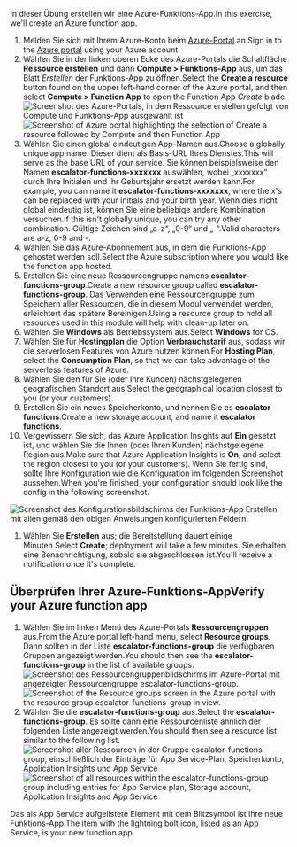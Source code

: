 <span data-ttu-id="741c3-101">In dieser Übung erstellen wir eine Azure-Funktions-App.</span><span class="sxs-lookup"><span data-stu-id="741c3-101">In this exercise, we'll create an Azure function app.</span></span>

1. <span data-ttu-id="741c3-102">Melden Sie sich mit Ihrem Azure-Konto beim [Azure-Portal](https://portal.azure.com?azure-portal=true) an.</span><span class="sxs-lookup"><span data-stu-id="741c3-102">Sign in to the [Azure portal](https://portal.azure.com?azure-portal=true) using your Azure account.</span></span>
1. <span data-ttu-id="741c3-103">Wählen Sie in der linken oberen Ecke des Azure-Portals die Schaltfläche **Ressource erstellen** und dann **Compute > Funktions-App** aus, um das Blatt *Erstellen* der Funktions-App zu öffnen.</span><span class="sxs-lookup"><span data-stu-id="741c3-103">Select the **Create a resource** button found on the upper left-hand corner of the Azure portal, and then select **Compute > Function App** to open the Function App *Create* blade.</span></span>
  <span data-ttu-id="741c3-104">![Screenshot des Azure-Portals, in dem *Ressource erstellen* gefolgt von *Compute* und *Funktions-App* ausgewählt ist](../images/4-create-function-app-blade.png)</span><span class="sxs-lookup"><span data-stu-id="741c3-104">![Screenshot of Azure portal highlighting the selection of *Create a resource* followed by *Compute* and then *Function App*](../images/4-create-function-app-blade.png)</span></span>
1. <span data-ttu-id="741c3-105">Wählen Sie einen global eindeutigen App-Namen aus.</span><span class="sxs-lookup"><span data-stu-id="741c3-105">Choose a globally unique app name.</span></span> <span data-ttu-id="741c3-106">Dieser dient als Basis-URL Ihres Dienstes.</span><span class="sxs-lookup"><span data-stu-id="741c3-106">This will serve as the base URL of your service.</span></span> <span data-ttu-id="741c3-107">Sie können beispielsweise den Namen **escalator-functions-xxxxxxx** auswählen, wobei „xxxxxxx“ durch Ihre Initialen und Ihr Geburtsjahr ersetzt werden kann.</span><span class="sxs-lookup"><span data-stu-id="741c3-107">For example, you can name it **escalator-functions-xxxxxxx**, where the x's can be replaced with your initials and your birth year.</span></span> <span data-ttu-id="741c3-108">Wenn dies nicht global eindeutig ist, können Sie eine beliebige andere Kombination versuchen.</span><span class="sxs-lookup"><span data-stu-id="741c3-108">If this isn't globally unique, you can try any other combination.</span></span> <span data-ttu-id="741c3-109">Gültige Zeichen sind „a-z“, „0-9“ und „-“.</span><span class="sxs-lookup"><span data-stu-id="741c3-109">Valid characters are a-z, 0-9 and -.</span></span>
1. <span data-ttu-id="741c3-110">Wählen Sie das Azure-Abonnement aus, in dem die Funktions-App gehostet werden soll.</span><span class="sxs-lookup"><span data-stu-id="741c3-110">Select the Azure subscription where you would like the function app hosted.</span></span>
1. <span data-ttu-id="741c3-111">Erstellen Sie eine neue Ressourcengruppe namens **escalator-functions-group**.</span><span class="sxs-lookup"><span data-stu-id="741c3-111">Create a new resource group called **escalator-functions-group**.</span></span> <span data-ttu-id="741c3-112">Das Verwenden eine Ressourcengruppe zum Speichern aller Ressourcen, die in diesem Modul verwendet werden, erleichtert das spätere Bereinigen.</span><span class="sxs-lookup"><span data-stu-id="741c3-112">Using a resource group to hold all resources used in this module will help with clean-up later on.</span></span>
1. <span data-ttu-id="741c3-113">Wählen Sie **Windows** als Betriebssystem aus.</span><span class="sxs-lookup"><span data-stu-id="741c3-113">Select **Windows** for OS.</span></span>
1. <span data-ttu-id="741c3-114">Wählen Sie für **Hostingplan** die Option **Verbrauchstarif** aus, sodass wir die serverlosen Features von Azure nutzen können.</span><span class="sxs-lookup"><span data-stu-id="741c3-114">For **Hosting Plan**, select the **Consumption Plan**, so that we can take advantage of the serverless features of Azure.</span></span>
1. <span data-ttu-id="741c3-115">Wählen Sie den für Sie (oder Ihre Kunden) nächstgelegenen geografischen Standort aus.</span><span class="sxs-lookup"><span data-stu-id="741c3-115">Select the geographical location closest to you (or your customers).</span></span>
1. <span data-ttu-id="741c3-116">Erstellen Sie ein neues Speicherkonto, und nennen Sie es **escalator functions**.</span><span class="sxs-lookup"><span data-stu-id="741c3-116">Create a new storage account, and name it **escalator functions**.</span></span>
1. <span data-ttu-id="741c3-117">Vergewissern Sie sich, das Azure Application Insights auf **Ein** gesetzt ist, und wählen Sie die Ihnen (oder Ihren Kunden) nächstgelegene Region aus.</span><span class="sxs-lookup"><span data-stu-id="741c3-117">Make sure that Azure Application Insights is **On**, and select the region closest to you (or your customers).</span></span>
<span data-ttu-id="741c3-118">Wenn Sie fertig sind, sollte Ihre Konfiguration wie die Konfiguration im folgenden Screenshot aussehen.</span><span class="sxs-lookup"><span data-stu-id="741c3-118">When you're finished, your configuration should look like the config in the following screenshot.</span></span>

  ![Screenshot des Konfigurationsbildschirms der Funktions-App *Erstellen* mit allen gemäß den obigen Anweisungen konfigurierten Feldern.](../images/4-create-function-app-settings.png)

1. <span data-ttu-id="741c3-120">Wählen Sie **Erstellen** aus; die Bereitstellung dauert einige Minuten.</span><span class="sxs-lookup"><span data-stu-id="741c3-120">Select **Create**; deployment will take a few minutes.</span></span> <span data-ttu-id="741c3-121">Sie erhalten eine Benachrichtigung, sobald sie abgeschlossen ist.</span><span class="sxs-lookup"><span data-stu-id="741c3-121">You'll receive a notification once it's complete.</span></span>

## <a name="verify-your-azure-function-app"></a><span data-ttu-id="741c3-122">Überprüfen Ihrer Azure-Funktions-App</span><span class="sxs-lookup"><span data-stu-id="741c3-122">Verify your Azure function app</span></span>

1. <span data-ttu-id="741c3-123">Wählen Sie im linken Menü des Azure-Portals **Ressourcengruppen** aus.</span><span class="sxs-lookup"><span data-stu-id="741c3-123">From the Azure portal left-hand menu, select **Resource groups**.</span></span> <span data-ttu-id="741c3-124">Dann sollten in der Liste **escalator-functions-group** die verfügbaren Gruppen angezeigt werden.</span><span class="sxs-lookup"><span data-stu-id="741c3-124">You should then see the **escalator-functions-group** in the list of available groups.</span></span>
  <span data-ttu-id="741c3-125">![Screenshot des Ressourcengruppenbildschirms im Azure-Portal mit angezeigter Ressourcengruppe **escalator-functions-group**.](../images/4-resource-group.png)</span><span class="sxs-lookup"><span data-stu-id="741c3-125">![Screenshot of the Resource groups screen in the Azure portal with the resource group **escalator-functions-group** in view.](../images/4-resource-group.png)</span></span>
1. <span data-ttu-id="741c3-126">Wählen Sie die **escalator-functions-group** aus.</span><span class="sxs-lookup"><span data-stu-id="741c3-126">Select the **escalator-functions-group**.</span></span> <span data-ttu-id="741c3-127">Es sollte dann eine Ressourcenliste ähnlich der folgenden Liste angezeigt werden.</span><span class="sxs-lookup"><span data-stu-id="741c3-127">You should then see a resource list similar to the following list.</span></span>
  <span data-ttu-id="741c3-128">![Screenshot aller Ressourcen in der Gruppe **escalator-functions-group**, einschließlich der Einträge für App Service-Plan, Speicherkonto, Application Insights und App Service](../images/4-resource-list.png)</span><span class="sxs-lookup"><span data-stu-id="741c3-128">![Screenshot of all resources within the **escalator-functions-group** group including entries for App Service plan, Storage account, Application Insights and App Service](../images/4-resource-list.png)</span></span>

<span data-ttu-id="741c3-129">Das als App Service aufgelistete Element mit dem Blitzsymbol ist Ihre neue Funktions-App.</span><span class="sxs-lookup"><span data-stu-id="741c3-129">The item with the lightning bolt icon, listed as an App Service, is your new function app.</span></span> 
